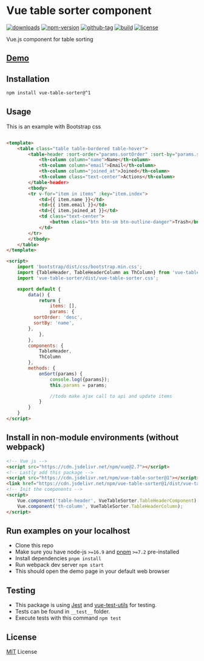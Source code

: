 # Vue table sorter component

[![downloads](https://badgen.net/npm/dt/vue-table-sorter)](https://npm-stat.com/charts.html?package=vue-table-sorter&from=2022-01-01)
[![npm-version](https://badgen.net/npm/v/vue-table-sorter)](https://www.npmjs.com/package/vue-table-sorter)
[![github-tag](https://badgen.net/github/tag/ankurk91/vue-table-sorter)](https://github.com/ankurk91/vue-table-sorter/)
[![build](https://github.com/ankurk91/vue-table-sorter/workflows/build/badge.svg)](https://github.com/ankurk91/vue-table-sorter/actions)
[![license](https://badgen.net/github/license/ankurk91/vue-table-sorter)](https://yarnpkg.com/en/package/vue-table-sorter)

Vue.js component for table sorting

## [Demo](https://ankurk91.github.io/vue-table-sorter/)

## Installation

```bash
npm install vue-table-sorter@^1 
```

## Usage

This is an example with Bootstrap css

```html

<template>
    <table class="table table-bordered table-hover">
        <table-header :sort-order="params.sortOrder" :sort-by="params.sortBy" @sort="onSort">
            <th-column column="name">Name</th-column>
            <th-column column="email">Email</th-column>
            <th-column column="joined_at">Joined</th-column>
            <th-column class="text-center">Actions</th-column>
        </table-header>
        <tbody>
        <tr v-for="item in items" :key="item.index">
            <td>{{ item.name }}</td>
            <td>{{ item.email }}</td>
            <td>{{ item.joined_at }}</td>
            <td class="text-center">
                <button class="btn btn-sm btn-outline-danger">Trash</button>
            </td>
        </tr>
        </tbody>
    </table>
</template>

<script>
    import 'bootstrap/dist/css/bootstrap.min.css';
    import {TableHeader, TableHeaderColumn as ThColumn} from 'vue-table-sorter';
    import 'vue-table-sorter/dist/vue-table-sorter.css';

    export default {
        data() {
            return {
                items: [],
                params: {
		  sortOrder: 'desc',
		  sortBy: 'name',
		},
            },
        },
        components: {
            TableHeader,
            ThColumn
        },
        methods: {
            onSort(params) {
                console.log({params});
                this.params = params;

                //todo make ajax call to api and update items
            }
        }
    }
</script>
```

## Install in non-module environments (without webpack)

```html
<!-- Vue js -->
<script src="https://cdn.jsdelivr.net/npm/vue@2.7"></script>
<!-- Lastly add this package -->
<script src="https://cdn.jsdelivr.net/npm/vue-table-sorter@1"></script>
<link href="https://cdn.jsdelivr.net/npm/vue-table-sorter@1/dist/vue-table-sorter.css" rel="stylesheet">
<!-- Init the components -->
<script>
    Vue.component('table-header', VueTableSorter.TableHeaderComponent);
    Vue.component('th-column', VueTableSorter.TableHeaderColumn);
</script>
```

## Run examples on your localhost

* Clone this repo
* Make sure you have node-js `>=16.9` and [pnpm](https://pnpm.io/) `>=7.2` pre-installed
* Install dependencies `pnpm install`
* Run webpack dev server `npm start`
* This should open the demo page in your default web browser

## Testing

* This package is using [Jest](https://github.com/facebook/jest)
  and [vue-test-utils](https://github.com/vuejs/vue-test-utils) for testing.
* Tests can be found in `__test__` folder.
* Execute tests with this command `npm test`

## License

[MIT](LICENSE.txt) License
